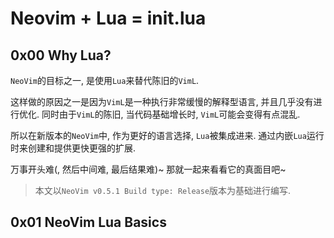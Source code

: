 # Neovim + Lua = init.lua

## 0x00 Why Lua?

`NeoVim`的目标之一, 是使用`Lua`来替代陈旧的`VimL`.

这样做的原因之一是因为`VimL`是一种执行非常缓慢的解释型语言, 并且几乎没有进行优化. 同时由于`VimL`的陈旧, 当代码基础增长时, `VimL`可能会变得有点混乱.

所以在新版本的`NeoVim`中, 作为更好的语言选择, `Lua`被集成进来. 通过内嵌`Lua`运行时来创建和提供更快更强的扩展.

万事开头难(, 然后中间难, 最后结果难)~  那就一起来看看它的真面目吧~

> 本文以`NeoVim v0.5.1 Build type: Release`版本为基础进行编写.

## 0x01 NeoVim Lua Basics

